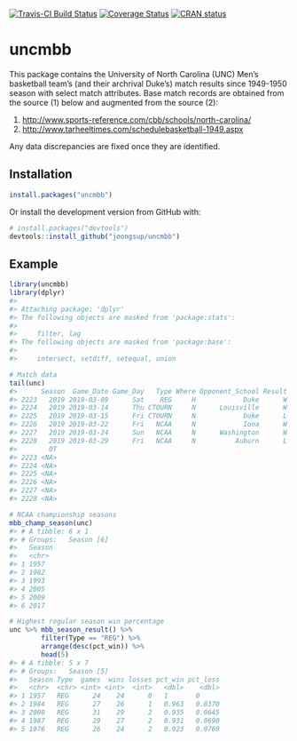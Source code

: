 
<!-- README.md is generated from README.Rmd. Please edit that file -->

[![Travis-CI Build
Status](https://travis-ci.org/joongsup/uncmbb.svg?branch=master)](https://travis-ci.org/joongsup/uncmbb)
[![Coverage
Status](https://img.shields.io/codecov/c/github/joongsup/uncmbb/master.svg)](https://codecov.io/github/joongsup/uncmbb?branch=master)
[![CRAN
status](http://www.r-pkg.org/badges/version/uncmbb)](https://cran.r-project.org/package=uncmbb)

# uncmbb

This package contains the University of North Carolina (UNC) Men’s
basketball team’s (and their archrival Duke’s) match results since
1949-1950 season with select match attributes. Base match records are
obtained from the source (1) below and augmented from the source (2):

1.  <http://www.sports-reference.com/cbb/schools/north-carolina/>
2.  <http://www.tarheeltimes.com/schedulebasketball-1949.aspx>

Any data discrepancies are fixed once they are identified.

## Installation

``` r
install.packages("uncmbb")
```

Or install the development version from GitHub with:

``` r
# install.packages("devtools")
devtools::install_github("joongsup/uncmbb")
```

## Example

``` r
library(uncmbb)
library(dplyr)
#> 
#> Attaching package: 'dplyr'
#> The following objects are masked from 'package:stats':
#> 
#>     filter, lag
#> The following objects are masked from 'package:base':
#> 
#>     intersect, setdiff, setequal, union

# Match data
tail(unc)
#>      Season  Game_Date Game_Day   Type Where Opponent_School Result Tm Opp
#> 2223   2019 2019-03-09      Sat    REG     H            Duke      W 79  70
#> 2224   2019 2019-03-14      Thu CTOURN     N      Louisville      W 83  70
#> 2225   2019 2019-03-15      Fri CTOURN     N            Duke      L 73  74
#> 2226   2019 2019-03-22      Fri   NCAA     N            Iona      W 88  73
#> 2227   2019 2019-03-24      Sun   NCAA     N      Washington      W 81  59
#> 2228   2019 2019-03-29      Fri   NCAA     N          Auburn      L 80  97
#>        OT
#> 2223 <NA>
#> 2224 <NA>
#> 2225 <NA>
#> 2226 <NA>
#> 2227 <NA>
#> 2228 <NA>

# NCAA championship seasons
mbb_champ_season(unc)
#> # A tibble: 6 x 1
#> # Groups:   Season [6]
#>   Season
#>   <chr> 
#> 1 1957  
#> 2 1982  
#> 3 1993  
#> 4 2005  
#> 5 2009  
#> 6 2017

# Highest regular season win percentage
unc %>% mbb_season_result() %>%
        filter(Type == "REG") %>%
        arrange(desc(pct_win)) %>%
        head(5)
#> # A tibble: 5 x 7
#> # Groups:   Season [5]
#>   Season Type  games  wins losses pct_win pct_loss
#>   <chr>  <chr> <int> <int>  <int>   <dbl>    <dbl>
#> 1 1957   REG      24    24      0   1       0     
#> 2 1984   REG      27    26      1   0.963   0.0370
#> 3 2008   REG      31    29      2   0.935   0.0645
#> 4 1987   REG      29    27      2   0.931   0.0690
#> 5 1976   REG      26    24      2   0.923   0.0769
```
